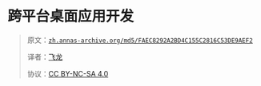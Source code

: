 # 跨平台桌面应用开发

> 原文：[`zh.annas-archive.org/md5/FAEC8292A2BD4C155C2816C53DE9AEF2`](https://zh.annas-archive.org/md5/FAEC8292A2BD4C155C2816C53DE9AEF2)
> 
> 译者：[飞龙](https://github.com/wizardforcel)
> 
> 协议：[CC BY-NC-SA 4.0](http://creativecommons.org/licenses/by-nc-sa/4.0/)
